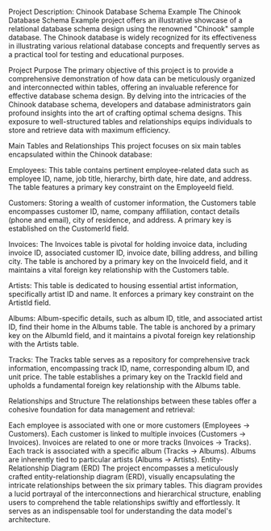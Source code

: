 Project Description: Chinook Database Schema Example
The Chinook Database Schema Example project offers an illustrative showcase of a relational database schema design using the renowned "Chinook" sample database. The Chinook database is widely recognized for its effectiveness in illustrating various relational database concepts and frequently serves as a practical tool for testing and educational purposes.

Project Purpose
The primary objective of this project is to provide a comprehensive demonstration of how data can be meticulously organized and interconnected within tables, offering an invaluable reference for effective database schema design. By delving into the intricacies of the Chinook database schema, developers and database administrators gain profound insights into the art of crafting optimal schema designs. This exposure to well-structured tables and relationships equips individuals to store and retrieve data with maximum efficiency.

Main Tables and Relationships
This project focuses on six main tables encapsulated within the Chinook database:

Employees: This table contains pertinent employee-related data such as employee ID, name, job title, hierarchy, birth date, hire date, and address. The table features a primary key constraint on the EmployeeId field.

Customers: Storing a wealth of customer information, the Customers table encompasses customer ID, name, company affiliation, contact details (phone and email), city of residence, and address. A primary key is established on the CustomerId field.

Invoices: The Invoices table is pivotal for holding invoice data, including invoice ID, associated customer ID, invoice date, billing address, and billing city. The table is anchored by a primary key on the InvoiceId field, and it maintains a vital foreign key relationship with the Customers table.

Artists: This table is dedicated to housing essential artist information, specifically artist ID and name. It enforces a primary key constraint on the ArtistId field.

Albums: Album-specific details, such as album ID, title, and associated artist ID, find their home in the Albums table. The table is anchored by a primary key on the AlbumId field, and it maintains a pivotal foreign key relationship with the Artists table.

Tracks: The Tracks table serves as a repository for comprehensive track information, encompassing track ID, name, corresponding album ID, and unit price. The table establishes a primary key on the TrackId field and upholds a fundamental foreign key relationship with the Albums table.

Relationships and Structure
The relationships between these tables offer a cohesive foundation for data management and retrieval:

Each employee is associated with one or more customers (Employees -> Customers).
Each customer is linked to multiple invoices (Customers -> Invoices).
Invoices are related to one or more tracks (Invoices -> Tracks).
Each track is associated with a specific album (Tracks -> Albums).
Albums are inherently tied to particular artists (Albums -> Artists).
Entity-Relationship Diagram (ERD)
The project encompasses a meticulously crafted entity-relationship diagram (ERD), visually encapsulating the intricate relationships between the six primary tables. This diagram provides a lucid portrayal of the interconnections and hierarchical structure, enabling users to comprehend the table relationships swiftly and effortlessly. It serves as an indispensable tool for understanding the data model's architecture.

